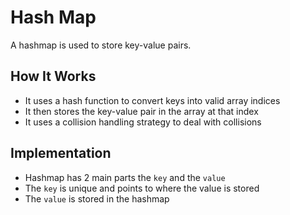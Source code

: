 # Hash Map

 A hashmap is used to store key-value pairs.

## How It Works

- It uses a hash function to convert keys into valid array indices
- It then stores the key-value pair in the array at that index
- It uses a collision handling strategy to deal with collisions

## Implementation

- Hashmap has 2 main parts the `key` and the `value`
- The `key` is unique and points to where the value is stored
- The `value` is stored in the hashmap